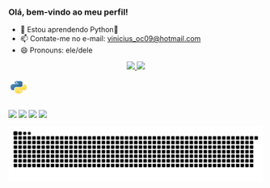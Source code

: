 ### Olá, bem-vindo ao meu perfil!

- 🌱 Estou aprendendo Python🐍
- 📫 Contate-me no e-mail: vinicius_oc09@hotmail.com
- 😄 Pronouns: ele/dele

<div align="center">
  <a href="https://github.com/vinii7">
  <img height="180em" src="https://github-readme-stats.vercel.app/api?username=vinii7&show_icons=true&theme=dracula&include_all_commits=true&count_private=true"/>
  <img height="180em" src="https://github-readme-stats.vercel.app/api/top-langs/?username=vinii7&layout=compact&langs_count=7&theme=dracula"/>
</div>
<div style="display: inline_block"><br>
  <img align="center" alt="Vini-Python" height="30" width="40" src="https://raw.githubusercontent.com/devicons/devicon/master/icons/python/python-original.svg">
</div>

##
  
<div>
  <a href="https://www.instagram.com/vinii7x/" target="_blank"><img src="https://img.shields.io/badge/-Instagram-%23E4405F?style=for-the-badge&logo=instagram&logoColor=white" target="_blank"></a>
 	<a href="https://www.twitch.tv/vinii7x" target="_blank"><img src="https://img.shields.io/badge/Twitch-9146FF?style=for-the-badge&logo=twitch&logoColor=white" target="_blank"></a>
  <a href = "mailto:vinicius_oc09@hotmail.com"><img src="https://img.shields.io/badge/-Gmail-%23333?style=for-the-badge&logo=gmail&logoColor=white" target="_blank"></a>
  <a href="https://www.linkedin.com/in/vinicius-oliveira-44a73a223/" target="_blank"><img src="https://img.shields.io/badge/-LinkedIn-%230077B5?style=for-the-badge&logo=linkedin&logoColor=white" target="_blank"></a> 
 
  ![Snake animation](https://github.com/vinii7/vinii7/blob/output/github-contribution-grid-snake.svg)
  
</div>
